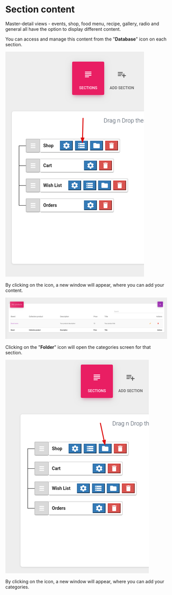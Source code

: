 # Section content

Master-detail views - events, shop, food menu, recipe, gallery, radio and general all have the option to display different content. 

You can access and manage this content from the "**Database**" icon on each section.  


![](../.gitbook/assets/image%20%281%29.png)

By clicking on the icon, a new window will appear, where you can add your content.

![](../.gitbook/assets/image%20%282%29.png)

Clicking on the "**Folder**" icon will open the categories screen for that section. 

![](../.gitbook/assets/image%20%285%29.png)

By clicking on the icon, a new window will appear, where you can add your categories.

